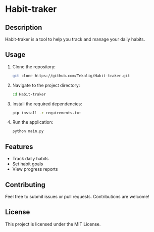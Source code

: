 # Habit-traker

## Description
Habit-traker is a tool to help you track and manage your daily habits.

## Usage
1. Clone the repository:
    ```bash
    git clone https://github.com/Tekalig/Habit-traker.git
    ```
2. Navigate to the project directory:
    ```bash
    cd Habit-traker
    ```
3. Install the required dependencies:
    ```bash
    pip install -r requirements.txt
    ```
4. Run the application:
    ```bash
    python main.py
    ```

## Features
- Track daily habits
- Set habit goals
- View progress reports

## Contributing
Feel free to submit issues or pull requests. Contributions are welcome!

## License
This project is licensed under the MIT License.
